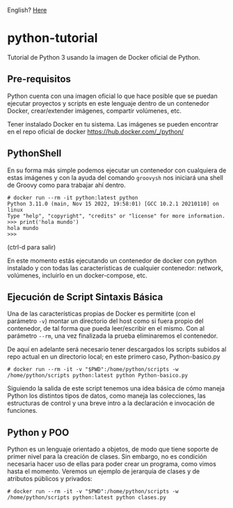 English? [Here](README.md)

# python-tutorial

Tutorial de Python 3 usando la imagen de Docker oficial de Python.

## Pre-requisitos

Python cuenta con una imagen oficial lo que hace posible que se puedan ejecutar proyectos y scripts en este lenguaje dentro de un contenedor Docker, crear/extender imágenes, compartir volúmenes, etc.

Tener instalado Docker en tu sistema.
Las imágenes se pueden encontrar en el repo oficial de docker https://hub.docker.com/_/python/

## PythonShell

En su forma más simple podemos ejecutar un contenedor con cualquiera de estas imágenes y con la ayuda del comando `groovysh` nos iniciará una shell de Groovy como para trabajar ahí dentro.

```console
# docker run --rm -it python:latest python
Python 3.11.0 (main, Nov 15 2022, 19:58:01) [GCC 10.2.1 20210110] on linux
Type "help", "copyright", "credits" or "license" for more information.
>>> print('hola mundo')
hola mundo
>>>
```

(ctrl-d para salir)

En este momento estás ejecutando un contenedor de docker con python instalado y con todas las características de cualquier contenedor: network, volúmenes, incluirlo en un docker-compose, etc.

## Ejecución de Script Sintaxis Básica

Una de las características propias de Docker es permitirte (con el parámetro `-v`) montar un directorio del host como si fuera propio del contenedor, de tal forma que pueda leer/escribir en el mismo. Con al parámetro `--rm`, una vez finalizada la prueba eliminaremos el contenedor.

De aquí en adelante será necesario tener descargados los scripts subidos al repo actual en un directorio local; en este primero caso, Python-basico.py

```console
# docker run --rm -it -v "$PWD":/home/python/scripts -w /home/python/scripts python:latest python Python-basico.py
```

Siguiendo la salida de este script tenemos una idea básica de cómo maneja Python los distintos tipos de datos, como maneja las colecciones, las estructuras de control y una breve intro a la declaración e invocación de funciones.

## Python y POO

Python es un lenguaje orientado a objetos, de modo que tiene soporte de primer nivel para la creación de clases. Sin embargo, no es condición necesaria hacer uso de ellas para poder crear un programa, como vimos hasta el momento. Veremos un ejemplo de jerarquía de clases y de atributos públicos y privados:

```console
# docker run --rm -it -v "$PWD":/home/python/scripts -w /home/python/scripts python:latest python clases.py
```

